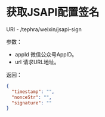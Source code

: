 # 获取JSAPI配置签名

URI - /tephra/weixin/jsapi-sign

参数：
- appId 微信公众号AppID。
- url 请求URL地址。

返回：
```json
{
  "timestamp": "",
  "nonceStr": "",
  "signature": ""
}
```
